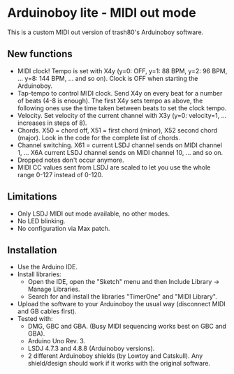 # Arduinoboy lite - MIDI out mode
This is a custom MIDI out version of trash80's Arduinoboy software.

## New functions
* MIDI clock! Tempo is set with X4y (y=0: OFF, y=1: 88 BPM, y=2: 96 BPM, ... y=8: 144 BPM, ... and so on). Clock is OFF when starting the Arduinoboy.
* Tap-tempo to control MIDI clock. Send X4y on every beat for a number of beats (4-8 is enough). The first X4y sets tempo as above, the following ones use the time taken between beats to set the clock tempo.
* Velocity. Set velocity of the current channel with X3y (y=0: velocity=1, ... increases in steps of 8).
* Chords. X50 = chord off, X51 = first chord (minor), X52 second chord (major). Look in the code for the complete list of chords.
* Channel switching. X61 = current LSDJ channel sends on MIDI channel 1, ... X6A current LSDJ channel sends on MIDI channel 10, ... and so on.
* Dropped notes don't occur anymore.
* MIDI CC values sent from LSDJ are scaled to let you use the whole range 0-127 instead of 0-120.

## Limitations
* Only LSDJ MIDI out mode available, no other modes.
* No LED blinking.
* No configuration via Max patch.

## Installation
* Use the Arduino IDE.
* Install libraries:
  * Open the IDE, open the "Sketch" menu and then Include Library -> Manage Libraries.
  * Search for and install the libraries "TimerOne" and "MIDI Library".
* Upload the software to your Arduinoboy the usual way (disconnect MIDI and GB cables first).
* Tested with:
  * DMG, GBC and GBA. (Busy MIDI sequencing works best on GBC and GBA).
  * Arduino Uno Rev. 3.
  * LSDJ 4.7.3 and 4.8.8 (Arduinoboy versions).
  * 2 different Arduinoboy shields (by Lowtoy and Catskull). Any shield/design should work if it works with the original software.
